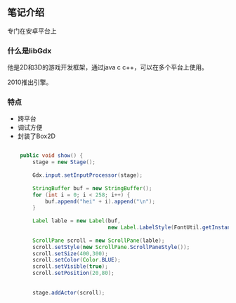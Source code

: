  ## 笔记介绍

专门在安卓平台上

### 什么是libGdx

他是2D和3D的游戏开发框架，通过java c c++，可以在多个平台上使用。

2010推出引擎。

### 特点

- 跨平台
- 调试方便
- 封装了Box2D





















```java

    public void show() {
        stage = new Stage();
 
        Gdx.input.setInputProcessor(stage);
 
        StringBuffer buf = new StringBuffer();
        for (int i = 0; i < 258; i++) {
            buf.append("hei" + i).append("\n");
        }
 
        Label lable = new Label(buf,
                                new Label.LabelStyle(FontUtil.getInstance().getFont(), Color.YELLOW));
 
        ScrollPane scroll = new ScrollPane(lable);
        scroll.setStyle(new ScrollPane.ScrollPaneStyle());
        scroll.setSize(400,300);
        scroll.setColor(Color.BLUE);
        scroll.setVisible(true);
        scroll.setPosition(20,80);
 
 
        stage.addActor(scroll);
```









